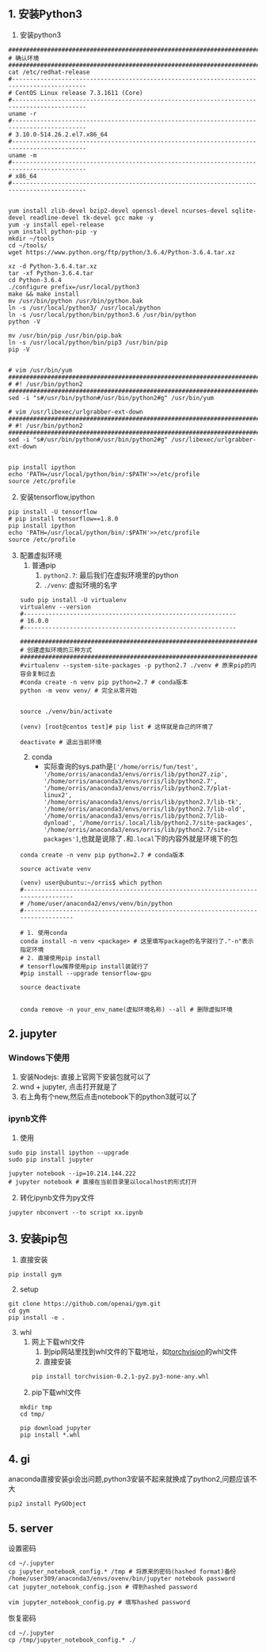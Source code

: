     
## 1. 安装Python3
1. 安装python3
```
##########################################################################################
# 确认环境
##########################################################################################
cat /etc/redhat-release 
#-------------------------------------------------------------------------------------------
# CentOS Linux release 7.3.1611 (Core) 
#-------------------------------------------------------------------------------------------
uname -r
#-------------------------------------------------------------------------------------------
# 3.10.0-514.26.2.el7.x86_64
#-------------------------------------------------------------------------------------------
uname -m
#-------------------------------------------------------------------------------------------
# x86_64
#-------------------------------------------------------------------------------------------


yum install zlib-devel bzip2-devel openssl-devel ncurses-devel sqlite-devel readline-devel tk-devel gcc make -y
yum -y install epel-release
yum install python-pip -y
mkdir ~/tools
cd ~/tools/
wget https://www.python.org/ftp/python/3.6.4/Python-3.6.4.tar.xz

xz -d Python-3.6.4.tar.xz
tar -xf Python-3.6.4.tar
cd Python-3.6.4
./configure prefix=/usr/local/python3
make && make install
mv /usr/bin/python /usr/bin/python.bak
ln -s /usr/local/python3/ /usr/local/python
ln -s /usr/local/python/bin/python3.6 /usr/bin/python
python -V

mv /usr/bin/pip /usr/bin/pip.bak
ln -s /usr/local/python/bin/pip3 /usr/bin/pip
pip -V


# vim /usr/bin/yum 
#########################################################################
# #! /usr/bin/python2
#########################################################################
sed -i "s#/usr/bin/python#/usr/bin/python2#g" /usr/bin/yum

# vim /usr/libexec/urlgrabber-ext-down 
#########################################################################
# #! /usr/bin/python2
#########################################################################
sed -i "s#/usr/bin/python#/usr/bin/python2#g" /usr/libexec/urlgrabber-ext-down 


pip install ipython
echo 'PATH=/usr/local/python/bin/:$PATH'>>/etc/profile
source /etc/profile

```

2. 安装tensorflow,ipython
```
pip install -U tensorflow
# pip install tensorflow==1.8.0
pip install ipython
echo 'PATH=/usr/local/python/bin/:$PATH'>>/etc/profile
source /etc/profile

```
3. 配置虚拟环境
    1. 普通pip
        1. `python2.7`: 最后我们在虚拟环境里的python
        2. `./venv`: 虚拟环境的名字
    ```
    sudo pip install -U virtualenv
    virtualenv --version
    #------------------------------------------------------------
    # 16.0.0
    #------------------------------------------------------------

    ###########################################################################
    # 创建虚拟环境的三种方式
    ###########################################################################
    #virtualenv --system-site-packages -p python2.7 ./venv # 原来pip的内容会复制过去
    #conda create -n venv pip python=2.7 # conda版本
    python -m venv venv/ # 完全从零开始


    source ./venv/bin/activate

    (venv) [root@centos test]# pip list # 这样就是自己的环境了

    deactivate # 退出当前环境
    ```
    2. conda
        + 实际查询的sys.path是`['/home/orris/fun/test', '/home/orris/anaconda3/envs/orris/lib/python27.zip', '/home/orris/anaconda3/envs/orris/lib/python2.7', '/home/orris/anaconda3/envs/orris/lib/python2.7/plat-linux2', '/home/orris/anaconda3/envs/orris/lib/python2.7/lib-tk', '/home/orris/anaconda3/envs/orris/lib/python2.7/lib-old', '/home/orris/anaconda3/envs/orris/lib/python2.7/lib-dynload', '/home/orris/.local/lib/python2.7/site-packages', '/home/orris/anaconda3/envs/orris/lib/python2.7/site-packages']`,也就是说除了`.`和`.local`下的内容外就是环境下的包
    ```
    conda create -n venv pip python=2.7 # conda版本
    
    source activate venv
    
    (venv) user@ubuntu:~/orris$ which python
    #---------------------------------------------------------------------------------
    # /home/user/anaconda2/envs/venv/bin/python
    #---------------------------------------------------------------------------------

    # 1. 使用conda
    conda install -n venv <package> # 这里填写package的名字就行了."-n"表示指定环境
    # 2. 直接使用pip install
    # tensorflow推荐使用pip install装就行了
    #pip install --upgrade tensorflow-gpu
    
    source deactivate
    
    
    conda remove -n your_env_name(虚拟环境名称) --all # 删除虚拟环境
    ```
## 2. jupyter
### Windows下使用
1. 安装Nodejs: 直接上官网下安装包就可以了
2. wnd + jupyter, 点击打开就是了
3. 右上角有个new,然后点击notebook下的python3就可以了
### ipynb文件
1. 使用
```
sudo pip install ipython --upgrade
sudo pip install jupyter

jupyter notebook --ip=10.214.144.222
# jupyter notebook # 直接在当前目录里以localhost的形式打开
```

2. 转化ipynb文件为py文件
```
jupyter nbconvert --to script xx.ipynb
```

## 3. 安装pip包
1. 直接安装
```
pip install gym
```
2. setup
```
git clone https://github.com/openai/gym.git
cd gym
pip install -e .
```
3. whl
    1. 网上下载whl文件
        1. 到pip网站里找到whl文件的下载地址，如[torchvision](https://files.pythonhosted.org/packages/ca/0d/f00b2885711e08bd71242ebe7b96561e6f6d01fdb4b9dcf4d37e2e13c5e1/torchvision-0.2.1-py2.py3-none-any.whl)的whl文件
        2. 直接安装
        ```
        pip install torchvision-0.2.1-py2.py3-none-any.whl
        ```
    2. pip下载whl文件
    ```
    mkdir tmp 
    cd tmp/
    
    pip download jupyter
    pip install *.whl
    ```


## 4. gi
anaconda直接安装gi会出问题,python3安装不起来就换成了python2,问题应该不大
```
pip2 install PyGObject
```

## 5. server
设置密码
```
cd ~/.jupyter
cp jupyter_notebook_config.* /tmp # 将原来的密码(hashed format)备份
/home/user309/anaconda3/envs/ovenv/bin/jupyter notebook password
cat jupyter_notebook_config.json # 得到hashed password

vim jupyter_notebook_config.py # 填写hashed password
```
恢复密码
```
cd ~/.jupyter
cp /tmp/jupyter_notebook_config.* ./
```
